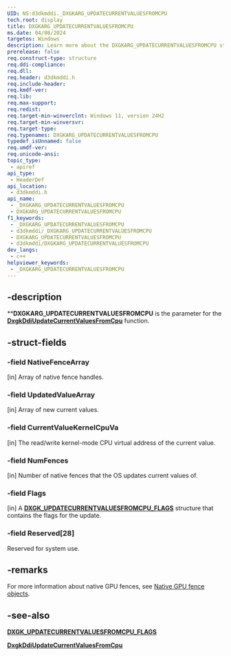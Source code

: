 ```yaml
---
UID: NS:d3dkmddi._DXGKARG_UPDATECURRENTVALUESFROMCPU
tech.root: display
title: DXGKARG_UPDATECURRENTVALUESFROMCPU
ms.date: 04/08/2024
targetos: Windows
description: Learn more about the DXGKARG_UPDATECURRENTVALUESFROMCPU structure.
prerelease: false
req.construct-type: structure
req.ddi-compliance: 
req.dll: 
req.header: d3dkmddi.h
req.include-header: 
req.kmdf-ver: 
req.lib: 
req.max-support: 
req.redist: 
req.target-min-winverclnt: Windows 11, version 24H2
req.target-min-winversvr: 
req.target-type: 
req.typenames: DXGKARG_UPDATECURRENTVALUESFROMCPU
typedef_isUnnamed: false
req.umdf-ver: 
req.unicode-ansi: 
topic_type:
 - apiref
api_type:
 - HeaderDef
api_location:
 - d3dkmddi.h
api_name:
 - _DXGKARG_UPDATECURRENTVALUESFROMCPU
 - DXGKARG_UPDATECURRENTVALUESFROMCPU
f1_keywords:
 - _DXGKARG_UPDATECURRENTVALUESFROMCPU
 - d3dkmddi/_DXGKARG_UPDATECURRENTVALUESFROMCPU
 - DXGKARG_UPDATECURRENTVALUESFROMCPU
 - d3dkmddi/DXGKARG_UPDATECURRENTVALUESFROMCPU
dev_langs:
 - c++
helpviewer_keywords:
 - _DXGKARG_UPDATECURRENTVALUESFROMCPU
---
```


## -description

****DXGKARG_UPDATECURRENTVALUESFROMCPU** is the parameter for the [**DxgkDdiUpdateCurrentValuesFromCpu**](nc-d3dkmddi-dxgkddi_updatecurrentvaluesfromcpu.md) function.

## -struct-fields

### -field NativeFenceArray

[in] Array of native fence handles.

### -field UpdatedValueArray

[in] Array of new current values.

### -field CurrentValueKernelCpuVa

[in] The read/write kernel-mode CPU virtual address of the current value.

### -field NumFences

[in] Number of native fences that the OS updates current values of.

### -field Flags

[in] A [**DXGK_UPDATECURRENTVALUESFROMCPU_FLAGS**](ns-d3dkmddi-dxgk_updatecurrentvaluesfromcpu_flags.md) structure that contains the flags for the update.

### -field Reserved[28]

Reserved for system use.

## -remarks

For more information about native GPU fences, see [Native GPU fence objects](/windows-hardware/drivers/display/native-gpu-fence-objects).

## -see-also

[**DXGK_UPDATECURRENTVALUESFROMCPU_FLAGS**](ns-d3dkmddi-dxgk_updatecurrentvaluesfromcpu_flags.md)

[**DxgkDdiUpdateCurrentValuesFromCpu**](nc-d3dkmddi-dxgkddi_updatecurrentvaluesfromcpu.md)
